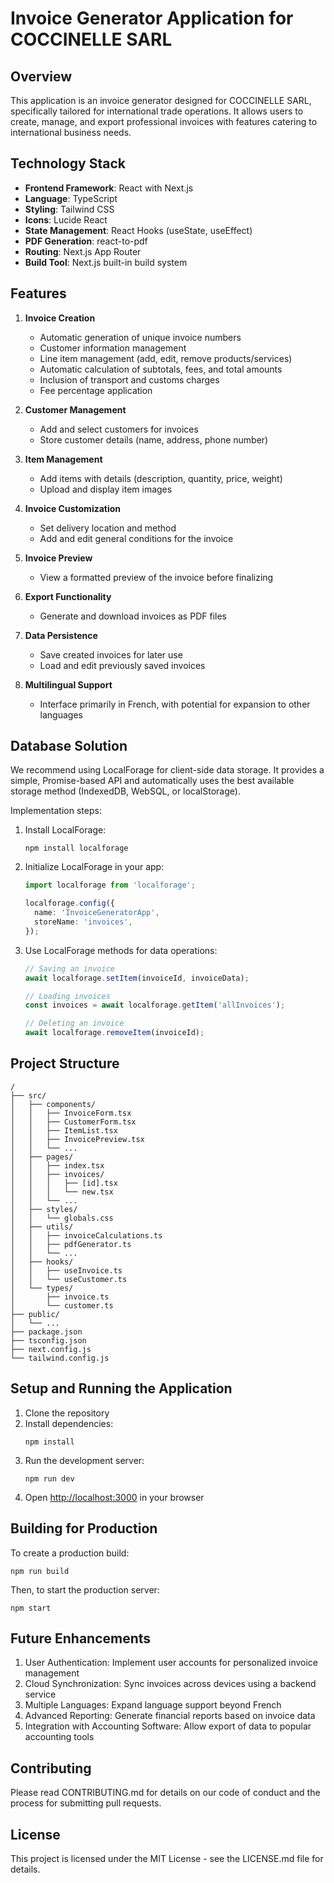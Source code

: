 # Invoice Generator Application for COCCINELLE SARL

## Overview

This application is an invoice generator designed for COCCINELLE SARL, specifically tailored for international trade operations. It allows users to create, manage, and export professional invoices with features catering to international business needs.

## Technology Stack

- **Frontend Framework**: React with Next.js
- **Language**: TypeScript
- **Styling**: Tailwind CSS
- **Icons**: Lucide React
- **State Management**: React Hooks (useState, useEffect)
- **PDF Generation**: react-to-pdf
- **Routing**: Next.js App Router
- **Build Tool**: Next.js built-in build system

## Features

1. **Invoice Creation**
   - Automatic generation of unique invoice numbers
   - Customer information management
   - Line item management (add, edit, remove products/services)
   - Automatic calculation of subtotals, fees, and total amounts
   - Inclusion of transport and customs charges
   - Fee percentage application

2. **Customer Management**
   - Add and select customers for invoices
   - Store customer details (name, address, phone number)

3. **Item Management**
   - Add items with details (description, quantity, price, weight)
   - Upload and display item images

4. **Invoice Customization**
   - Set delivery location and method
   - Add and edit general conditions for the invoice

5. **Invoice Preview**
   - View a formatted preview of the invoice before finalizing

6. **Export Functionality**
   - Generate and download invoices as PDF files

7. **Data Persistence**
   - Save created invoices for later use
   - Load and edit previously saved invoices

8. **Multilingual Support**
   - Interface primarily in French, with potential for expansion to other languages

## Database Solution

We recommend using LocalForage for client-side data storage. It provides a simple, Promise-based API and automatically uses the best available storage method (IndexedDB, WebSQL, or localStorage).

Implementation steps:

1. Install LocalForage:
   ```
   npm install localforage
   ```

2. Initialize LocalForage in your app:
   ```typescript
   import localforage from 'localforage';

   localforage.config({
     name: 'InvoiceGeneratorApp',
     storeName: 'invoices',
   });
   ```

3. Use LocalForage methods for data operations:
   ```typescript
   // Saving an invoice
   await localforage.setItem(invoiceId, invoiceData);

   // Loading invoices
   const invoices = await localforage.getItem('allInvoices');

   // Deleting an invoice
   await localforage.removeItem(invoiceId);
   ```

## Project Structure

```
/
├── src/
│   ├── components/
│   │   ├── InvoiceForm.tsx
│   │   ├── CustomerForm.tsx
│   │   ├── ItemList.tsx
│   │   ├── InvoicePreview.tsx
│   │   └── ...
│   ├── pages/
│   │   ├── index.tsx
│   │   ├── invoices/
│   │   │   ├── [id].tsx
│   │   │   └── new.tsx
│   │   └── ...
│   ├── styles/
│   │   └── globals.css
│   ├── utils/
│   │   ├── invoiceCalculations.ts
│   │   ├── pdfGenerator.ts
│   │   └── ...
│   ├── hooks/
│   │   ├── useInvoice.ts
│   │   └── useCustomer.ts
│   └── types/
│       ├── invoice.ts
│       └── customer.ts
├── public/
│   └── ...
├── package.json
├── tsconfig.json
├── next.config.js
└── tailwind.config.js
```

## Setup and Running the Application

1. Clone the repository
2. Install dependencies:
   ```
   npm install
   ```
3. Run the development server:
   ```
   npm run dev
   ```
4. Open [http://localhost:3000](http://localhost:3000) in your browser

## Building for Production

To create a production build:

```
npm run build
```

Then, to start the production server:

```
npm start
```

## Future Enhancements

1. User Authentication: Implement user accounts for personalized invoice management
2. Cloud Synchronization: Sync invoices across devices using a backend service
3. Multiple Languages: Expand language support beyond French
4. Advanced Reporting: Generate financial reports based on invoice data
5. Integration with Accounting Software: Allow export of data to popular accounting tools

## Contributing

Please read CONTRIBUTING.md for details on our code of conduct and the process for submitting pull requests.

## License

This project is licensed under the MIT License - see the LICENSE.md file for details.